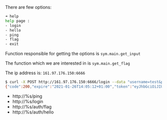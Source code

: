 There are few options:

```bash
➜ help
help page :
- login
- hello
- ping
- flag
- exit
```

Function responsible for getting the options is `sym.main.get_input`

The function which we are interested in is `sym.main.get_flag`

The ip address is: `161.97.176.150:6666`

```bash
$ curl -X POST http://161.97.176.150:6666/login --data "username=test&password=test"
{"code":200,"expire":"2021-01-26T14:05:12+01:00","token":"eyJhbGciOiJIUzI1NiIsInR5cCI6IkpXVCJ9.eyJleHAiOjE2MTE2NjYzMTIsImlkIjoidGVzdCIsIm9yaWdfaWF0IjoxNjExNjYyNzEyfQ.ySFFPc0GtOpu1fyYBeYCu8uNcupTXF-0ROVakEaJfiI"}
```

- http://%s/ping
- http://%s/login
- http://%s/auth/flag
- http://%s/auth/hello
